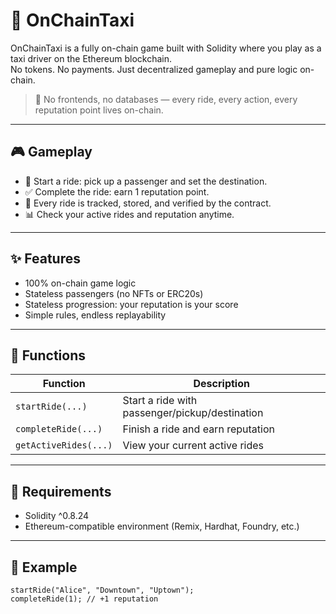 # 🚕 OnChainTaxi  

OnChainTaxi is a fully on-chain game built with Solidity where you play as a taxi driver on the Ethereum blockchain.  
No tokens. No payments. Just decentralized gameplay and pure logic on-chain.  
   
> 🛑 No frontends, no databases — every ride, every action, every reputation point lives on-chain.  

---

## 🎮 Gameplay

- 🚖 Start a ride: pick up a passenger and set the destination.  
- ✅ Complete the ride: earn 1 reputation point. 
- 🧠 Every ride is tracked, stored, and verified by the contract.  
- 📊 Check your active rides and reputation anytime. 

---

## ✨ Features

- 100% on-chain game logic
- Stateless passengers (no NFTs or ERC20s)  
- Stateless progression: your reputation is your score 
- Simple rules, endless replayability

---

## 🔧 Functions

| Function           | Description                                 |
|--------------------|---------------------------------------------|
| `startRide(...)`   | Start a ride with passenger/pickup/destination |
| `completeRide(...)`| Finish a ride and earn reputation           |
| `getActiveRides(...)` | View your current active rides           |

---

## 🔐 Requirements

- Solidity ^0.8.24
- Ethereum-compatible environment (Remix, Hardhat, Foundry, etc.)

---

## 🧪 Example

```solidity
startRide("Alice", "Downtown", "Uptown");
completeRide(1); // +1 reputation
